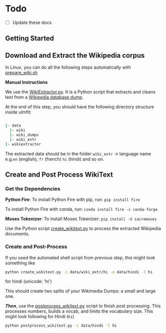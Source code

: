 # Todo 
- [ ] Update these docs

Getting Started
---

## Download and Extract the Wikipedia corpus

In Linux, you can do all the following steps automatically with [prepare_wiki.sh](./prepare_wiki.sh)

**Manual Instructions**

We use the [WikiExtractor.py](http://medialab.di.unipi.it/wiki/Wikipedia_Extractor). It is a Python script that extracts and cleans text from a [Wikipedia database dump](http://download.wikimedia.org/).

At the end of this step, you should have the following directory structure inside ulmfit:
```bash

|- data
  |- wiki
  |- wiki_dumps
  |- wiki_extr
|- wikiextractor
```
The extracted data should be in the folder `wiki_extr` -> language name e.g.`en` (english), `fr` (french) `hi` (hindi) and so on. 

## Create and Post Process WikiText

### Get the Dependencies

**Python Fire**: To install Python Fire with pip, run: `pip install fire`

To install Python Fire with conda, run: `conda install fire -c conda-forge`

**Moses Tokenizer**: To install Moses Tokenizer: `pip install -U sacremoses`

Use the Python script [create_wikitext.py](./create_wikitext.py) to process the extracted Wikipedia documents. 

### Create and Post-Process 
If you used the automated shell script from previous step, this might look something like
```bash
python create_wikitext.py -i data/wiki_extr/hi -o data/hindi -l hi
``` 
for hindi (unicode: 'hi')

This should create two splits of your Wikimedia Dumps: a small and large one. 

_**Then**_, use the [postprocess_wikitext.py](./postprocess_wikitext.py) script to finish post processing. This processes numbers, builds a vocab, and limits the vocabulary size. This might look following for Hindi (`hi`)
```bash
python postprocess_wikitext.py -i data/hindi -l hi
```
